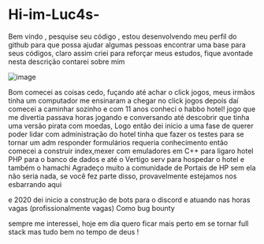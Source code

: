 # Hi-im-Luc4s-
Bem vindo , pesquise seu código , estou desenvolvendo meu perfil do github para que possa ajudar algumas pessoas encontrar uma base para seus códigos, claro assim criei para reforçar meus estudos, fique avontade nesta descrição contarei sobre mim 

![image](https://github.com/user-attachments/assets/034db1f8-ebc4-43e0-9731-3b4de839e3fb)


Bom comecei as coisas cedo, fuçando até achar o click jogos, meus irmãos tinha um computador
me ensinaram a chegar no click jogos
depois daí comecei a caminhar sozinho e com 11 anos conheci o habbo hotel!
jogo que me divertia passava horas jogando e conversando
até descobrir que tinha uma versão pirata com moedas,
Logo então dei inicio a uma fase de querer poder lidar com administração do hotel
tinha que fazer os testes para se tornar um adm
responder formulários requeria conhecimento
então comecei a construir index,mexer com emuladores em C++ para ligaro hotel
PHP para o banco de dados e até o Vertigo serv para hospedar o hotel
e também o hamachi
Agradeço muito a comunidade de Portais de HP sem ela não seria nada,
se você fez parte disso, provavelmente estejamos nos esbarrando aqui

e 2020 dei inicio a construção de bots para o discord e atuando nas horas vagas (profissionalmente vagas)
Como bug bounty

sempre me interessei, hoje em dia quero ficar mais perto em se tornar full stack
mas tudo bem no tempo de deus !
